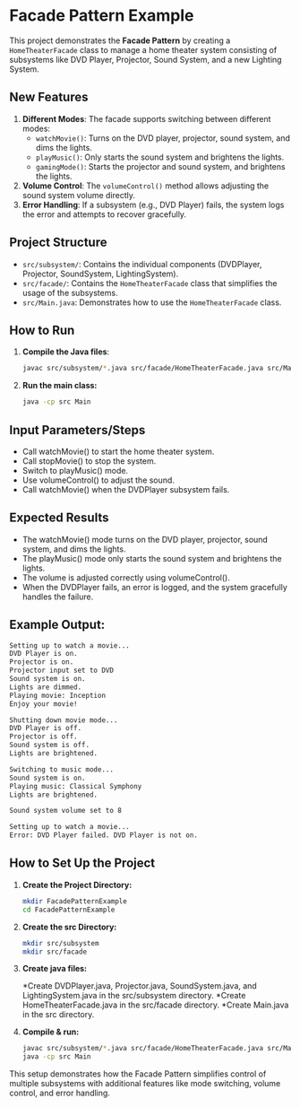 # Facade Pattern Example

This project demonstrates the **Facade Pattern** by creating a `HomeTheaterFacade` class to manage a home theater system consisting of subsystems like DVD Player, Projector, Sound System, and a new Lighting System.

## New Features

1. **Different Modes**: The facade supports switching between different modes:
   - `watchMovie()`: Turns on the DVD player, projector, sound system, and dims the lights.
   - `playMusic()`: Only starts the sound system and brightens the lights.
   - `gamingMode()`: Starts the projector and sound system, and brightens the lights.
2. **Volume Control**: The `volumeControl()` method allows adjusting the sound system volume directly.
3. **Error Handling**: If a subsystem (e.g., DVD Player) fails, the system logs the error and attempts to recover gracefully.

## Project Structure

- `src/subsystem/`: Contains the individual components (DVDPlayer, Projector, SoundSystem, LightingSystem).
- `src/facade/`: Contains the `HomeTheaterFacade` class that simplifies the usage of the subsystems.
- `src/Main.java`: Demonstrates how to use the `HomeTheaterFacade` class.

## How to Run

1. **Compile the Java files**:

   ```bash
   javac src/subsystem/*.java src/facade/HomeTheaterFacade.java src/Main.java
   ```

2. **Run the main class:**

   ```bash
   java -cp src Main
   ```

## Input Parameters/Steps

   - Call watchMovie() to start the home theater system.
   - Call stopMovie() to stop the system.
   - Switch to playMusic() mode.
   - Use volumeControl() to adjust the sound.
   - Call watchMovie() when the DVDPlayer subsystem fails.

## Expected Results
   - The watchMovie() mode turns on the DVD player, projector, sound system, and dims the lights.
   - The playMusic() mode only starts the sound system and brightens the lights.
   - The volume is adjusted correctly using volumeControl().
   - When the DVDPlayer fails, an error is logged, and the system gracefully handles the failure.

## Example Output:
```bash
Setting up to watch a movie...
DVD Player is on.
Projector is on.
Projector input set to DVD
Sound system is on.
Lights are dimmed.
Playing movie: Inception
Enjoy your movie!

Shutting down movie mode...
DVD Player is off.
Projector is off.
Sound system is off.
Lights are brightened.

Switching to music mode...
Sound system is on.
Playing music: Classical Symphony
Lights are brightened.

Sound system volume set to 8

Setting up to watch a movie...
Error: DVD Player failed. DVD Player is not on.
```

## How to Set Up the Project

1. **Create the Project Directory:**

   ```bash
   mkdir FacadePatternExample
   cd FacadePatternExample

   ```

2. **Create the src Directory:**

   ```bash
   mkdir src/subsystem
   mkdir src/facade

   ```

3. **Create java files:**

   *Create DVDPlayer.java, Projector.java, SoundSystem.java, and LightingSystem.java in the src/subsystem directory.
   *Create HomeTheaterFacade.java in the src/facade directory.
   \*Create Main.java in the src directory.

4. **Compile & run:**

   ```bash
   javac src/subsystem/*.java src/facade/HomeTheaterFacade.java src/Main.java
   java -cp src Main
   ```

This setup demonstrates how the Facade Pattern simplifies control of multiple subsystems with additional features like mode switching, volume control, and error handling.
